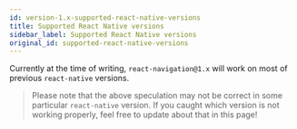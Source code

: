 ```yaml
---
id: version-1.x-supported-react-native-versions
title: Supported React Native versions
sidebar_label: Supported React Native versions
original_id: supported-react-native-versions
---
```


Currently at the time of writing, `react-navigation@1.x` will work on most of previous `react-native` versions.

> Please note that the above speculation may not be correct in some particular `react-native` version. If you caught which version is not working properly, feel free to update about that in this page!

